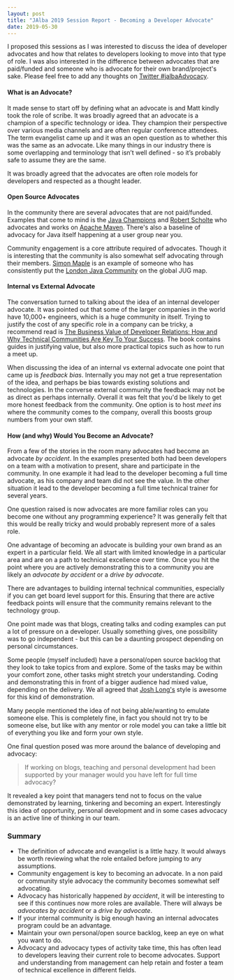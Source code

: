 ```yaml
---
layout: post
title: "JAlba 2019 Session Report - Becoming a Developer Advocate"
date: 2019-05-30
---
```


I proposed this sessions as I was interested to discuss the idea of developer advocates and how that relates to developers looking to move into that type of role.
I was also interested in the difference between advocates that are paid/funded and someone who is advocate for their own brand/project's sake. 
Please feel free to add any thoughts on [Twitter #jalbaAdvocacy](https://twitter.com/hashtag/jalbaAdvocacy?lang=en). 

#### What is an Advocate?

It made sense to start off by defining what an advocate is and Matt kindly took the role of scribe. 
It was broadly agreed that an advocate is a champion of a specific technology or idea.
They champion their perspective over various media channels and are often regular conference attendees. 
The term evangelist came up and it was an open question as to whether this was the same as an advocate. 
Like many things in our industry there is some overlapping and terminology that isn’t well defined - so it’s probably safe to assume they are the same.

It was broadly agreed that the advocates are often role models for developers and respected as a thought leader. 


#### Open Source Advocates

In the community there are several advocates that are not paid/funded. 
Examples that come to mind is the [Java Champions](https://twitter.com/java_champions?lang=en) and [Robert Scholte](https://twitter.com/rfscholte) 
who advocates and works on [Apache Maven](https://maven.apache.org).
There's also a baseline of advocacy for Java itself happening at a user group near you. 

Community engagement is a core attribute required of advocates. 
Though it is interesting that the community is also somewhat self advocating through their members. 
[Simon Maple](https://twitter.com/sjmaple) is an example of someone who has consistently put the [London Java Community](https://twitter.com/ljcjug) on the global JUG map. 

#### Internal vs External Advocate

The conversation turned to talking about the idea of an internal developer advocate. 
It was pointed out that some of the larger companies in the world have 10,000+ engineers, which is a huge community in itself. 
Trying to justify the cost of any specific role in a company can be tricky, a recommend read is 
[The Business Value of Developer Relations: How and Why Technical Communities Are Key To Your Success](https://www.amazon.com/Business-Value-Developer-Relations-Communities/dp/1484237471).
The book contains guides in justifying value, but also more practical topics such as how to run a meet up.

When discussing the idea of an internal vs external advocate one point that came up is _feedback bias_.
Internally you may not get a true representation of the idea, and perhaps be bias towards existing solutions and technologies.
In the converse external community the feedback may not be as direct as perhaps internally. 
Overall it was felt that you'd be likely to get more honest feedback from the community. 
One option is to host _meet ins_ where the community comes to the company, overall this boosts group numbers from your own staff. 

#### How (and why) Would You Become an Advocate?

From a few of the stories in the room many advocates had become an advocate _by accident_. 
In the examples presented both had been developers on a team with a motivation to present, share and participate in the community. 
In one example it had lead to the developer becoming a full time advocate, as his company and team did not see the value.
In the other situation it lead to the developer becoming a full time technical trainer for several years. 

One question raised is now advocates are more familiar roles can you become one without any programming experience? 
It was generally felt that this would be really tricky and would probably represent more of a sales role. 

One advantage of becoming an advocate is building your own brand as an expert in a particular field. 
We all start with limited knowledge in a particular area and are on a path to technical excellence over time. 
Once you hit the point where you are actively demonstrating this to a community you are likely an _advocate by accident_ or a _drive by advocate_. 

There are advantages to building internal technical communities, especially if you can get board level support for this.
Ensuring that there are active feedback points will ensure that the community remains relevant to the technology group. 

One point made was that blogs, creating talks and coding examples can put a lot of pressure on a developer. 
Usually something gives, one possibility was to go independent - but this can be a daunting prospect depending on personal circumstances. 

Some people (myself included) have a personal/open source backlog that they look to take topics from and explore.
Some of the tasks may be within your comfort zone, other tasks might stretch your understanding. 
Coding and demonstrating this in front of a bigger audience had mixed value, depending on the delivery. 
We all agreed that [Josh Long's](https://twitter.com/starbuxman) style is awesome for this kind of demonstration. 

Many people mentioned the idea of not being able/wanting to emulate someone else.
This is completely fine, in fact you should not try to be someone else, but like with any mentor or role model you can 
take a little bit of everything you like and form your own style.

One final question posed was more around the balance of developing and advocacy:

> If working on blogs, teaching and personal development had been supported by your manager would you have left for full time advocacy? 

It revealed a key point that managers tend not to focus on the value demonstrated by learning, tinkering and becoming an expert. 
Interestingly this idea of opportunity, personal development and in some cases advocacy is an active line of thinking in our team. 

### Summary

* The definition of advocate and evangelist is a little hazy. 
It would always be worth reviewing what the role entailed before jumping to any assumptions. 
* Community engagement is key to becoming an advocate.
In a non paid or community style advocacy the community becomes somewhat self advocating.
* Advocacy has historically happened _by accident_, it will be interesting to see if this continues now more roles are available.
There will always be _advocates by accident_ or a _drive by advocate_.
* If your internal community is big enough having an internal advocates program could be an advantage.
* Maintain your own personal/open source backlog, keep an eye on what you want to do. 
* Advocacy and advocacy types of activity take time, this has often lead to developers leaving their current role to become advocates.
Support and understanding from management can help retain and foster a team of technical excellence in different fields. 
